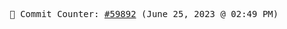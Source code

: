 <p align="center">
    <samp>
        📮 Commit Counter: <a href="https://github.com/Javascript-void0/Javascript-void0/commits/main">#59892</a> (June 25, 2023 @ 02:49 PM)
    </samp>
</p>